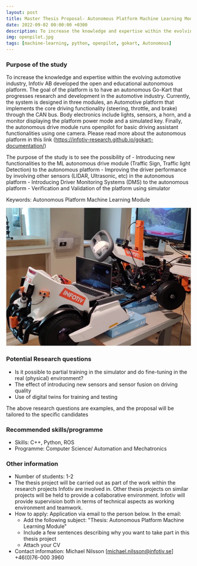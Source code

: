 ```yaml
---
layout: post
title: Master Thesis Proposal- Autonomous Platform Machine Learning Module
date: 2022-09-02 00:00:00 +0300
description: To increase the knowledge and expertise within the evolving automotive industry, Infotiv AB developed the open and educational autonomous platform. The goal of the platform is to have an autonomous Go-Kart that progresses research and development in the automotive industry.
img: openpilot.jpg
tags: [machine-learning, python, openpilot, gokart, Autonomous]
---
```



### Purpose of the study
To increase the knowledge and expertise within the evolving automotive industry, Infotiv AB developed the open and educational autonomous platform. The goal of the platform is to have an autonomous Go-Kart that progresses research and development in the automotive industry.
Currently, the system is designed in three modules, an Automotive platform that implements the core driving functionality (steering, throttle, and brake) through the CAN bus. Body electronics include lights, sensors, a horn, and a monitor displaying the platform power mode and a simulated key. Finally, the autonomous drive module runs openpilot for basic driving assistant functionalities using one camera. Please read more about the autonomous platform in this link (https://infotiv-research.github.io/gokart-documentation/)

The purpose of the study is to see the possibility of
	- Introducing new functionalities to the ML autonomous drive module (Traffic Sign, Traffic light Detection) to the autonomous platform
	- Improving the driver performance by involving other sensors (LIDAR, Ultrasonic, etc) in the autonomous platform
	- Introducing Driver Monitoring Systems (DMS) to the autonomous platform
	- Verification and Validation of the platform using simulator

Keywords: Autonomous Platform Machine Learning Module

![GoKart autonomous platform](/assets/img/gokart-ml.png)


### Potential Research questions

 - Is it possible to partial training in the simulator and do fine-tuning in the real (physical) environment?
 - The effect of introducing new sensors and sensor fusion on driving quality
 - Use of digital twins for training and testing

The above research questions are examples, and the proposal will be tailored to the specific candidates

### Recommended skills/programme
 - Skills: C++, Python, ROS
 - Programme: Computer Science/ Automation and Mechatronics

### Other information
 - Number of students: 1-2
 - The thesis project will be carried out as part of the work within the research projects Infotiv are involved in. Other thesis projects on similar projects will be held to provide a collaborative environment. Infotiv will provide supervision both in terms of technical aspects as working environment and teamwork.
 - How to apply: Application via email to the person below. In the email:
     * Add the following subject: "Thesis: Autonomous Platform Machine Learning Module"
     * Include a few sentences describing why you want to take part in this thesis project
     * Attach your CV
 - Contact information: Michael Nilsson [michael.nilsson@infotiv.se] +46(0)76-000 3960
